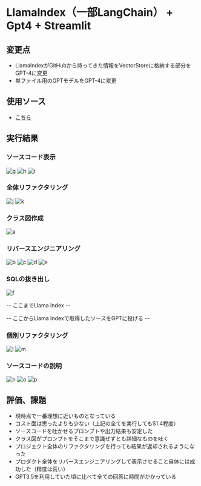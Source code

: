 # LlamaIndex（一部LangChain） + Gpt4 + Streamlit
## 変更点
* LlamaIndexがGitHubから持ってきた情報をVectorStoreに格納する部分をGPT-4に変更
* 単ファイル用のGPTモデルをGPT-4に変更
## 使用ソース
* [こちら](./src/llama_index_git_ui_gpt4.py)
## 実行結果
### ソースコード表示
![g](img/image-23.png)
![h](img/image-24.png)
![i](img/image-25.png)
### 全体リファクタリング
![j](img/image-26.png)
![k](img/image-27.png)
### クラス図作成
![a](img/image-17.png)
### リバースエンジニアリング
![b](img/image-18.png)
![c](img/image-19.png)
![d](img/image-20.png)
![e](img/image-21.png)
### SQLの抜き出し
![f](img/image-22.png)

-- ここまでLlama Index --

-- ここからLlama Indexで取得したソースをGPTに投げる --

### 個別リファクタリング
![l](img/image-28.png)
![m](img/image-29.png)
### ソースコードの説明
![n](img/image-30.png)
![o](img/image-31.png)
![p](img/image-32.png)
## 評価、課題
* 現時点で一番理想に近いものとなっている
* コスト面は思ったよりも少ない（上記の全てを実行しても$1.4程度）
* ソースコードを吐かせるプロンプトや出力結果も安定した
* クラス図がプロンプトをそこまで意識せずとも詳細なものを吐く
* プロジェクト全体のリファクタリングを行っても結果が返却されるようになった
* プロダクト全体をリバースエンジニアリングして表示させること自体には成功した（精度は荒い）
* GPT3.5を利用していた頃に比べて全ての回答に時間がかかっている
